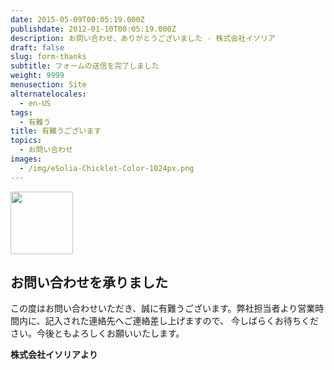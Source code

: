 ```yaml
---
date: 2015-05-09T00:05:19.000Z
publishdate: 2012-01-10T00:05:19.000Z
description: お問い合わせ、ありがとうございました - 株式会社イソリア
draft: false
slug: form-thanks
subtitle: フォームの送信を完了しました
weight: 9999
menusection: Site
alternatelocales:
  - en-US
tags:
  - 有難う
title: 有難うございます
topics:
  - お問い合わせ
images:
  - /img/eSolia-Chicklet-Color-1024px.png
---
```


<div class="image-container">
<img class="materialboxed right responsive-img" data-caption="Security vs Convenience" width="100" src="/img/eSolia-Chicklet-Color-1024px.png">
</div>

## お問い合わせを承りました

この度はお問い合わせいただき、誠に有難うございます。弊社担当者より営業時間内に、記入された連絡先へご連絡差し上げますので、
今しばらくお待ちください。今後ともよろしくお願いいたします。

**株式会社イソリアより**

